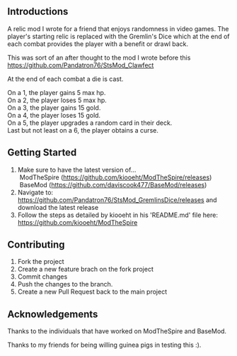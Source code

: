 ## Introductions
A relic mod I wrote for a friend that enjoys randomness in video games. The player's starting relic is replaced with
the Gremlin's Dice which at the end of each combat provides the player with a benefit or drawl back.

This was sort of an after thought to the mod I wrote before this
https://github.com/Pandatron76/StsMod_Clawfect

At the end of each combat a die is cast.

On a 1, the player gains 5 max hp.  
On a 2, the player loses 5 max hp.  
On a 3, the player gains 15 gold.  
On a 4, the player loses 15 gold.  
On a 5, the player upgrades a random card in their deck.  
Last but not least on a 6, the player obtains a curse.

## Getting Started
1. Make sure to have the latest version of...  
&nbsp;ModTheSpire (https://github.com/kiooeht/ModTheSpire/releases)  
&nbsp;BaseMod (https://github.com/daviscook477/BaseMod/releases)
2. Navigate to: https://github.com/Pandatron76/StsMod_GremlinsDice/releases and download the latest release
3. Follow the steps as detailed by kiooeht in his 'README.md' file here: https://github.com/kiooeht/ModTheSpire

## Contributing
1. Fork the project
2. Create a new feature brach on the fork project
3. Commit changes
4. Push the changes to the branch.
5. Create a new Pull Request back to the main project

## Acknowledgements

Thanks to the individuals that have worked on ModTheSpire and BaseMod.

Thanks to my friends for being willing guinea pigs in testing this :). 

